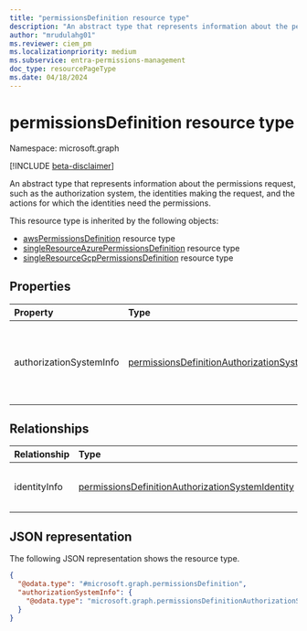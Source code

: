 ```yaml
---
title: "permissionsDefinition resource type"
description: "An abstract type that represents information about the permissions request, such as the authorization system, the identities making the request, and the actions that the identities need the permissions for."
author: "mrudulahg01"
ms.reviewer: ciem_pm
ms.localizationpriority: medium
ms.subservice: entra-permissions-management
doc_type: resourcePageType
ms.date: 04/18/2024
---
```


# permissionsDefinition resource type

Namespace: microsoft.graph

[!INCLUDE [beta-disclaimer](../../includes/beta-disclaimer.md)]

An abstract type that represents information about the permissions request, such as the authorization system, the identities making the request, and the actions for which the identities need the permissions.

This resource type is inherited by the following objects:

- [awsPermissionsDefinition](../resources/awspermissionsdefinition.md) resource type
- [singleResourceAzurePermissionsDefinition](../resources/singleresourceazurepermissionsdefinition.md) resource type
- [singleResourceGcpPermissionsDefinition](../resources/singleresourcegcppermissionsdefinition.md) resource type

## Properties
|Property|Type|Description|
|:---|:---|:---|
|authorizationSystemInfo|[permissionsDefinitionAuthorizationSystem](../resources/permissionsdefinitionauthorizationsystem.md)|Information relating to the authorization system and permissions assigned.|

## Relationships
|Relationship|Type|Description|
|:---|:---|:---|
|identityInfo|[permissionsDefinitionAuthorizationSystemIdentity](../resources/permissionsdefinitionauthorizationsystemidentity.md)|The identity receiving the actionInfo.|

## JSON representation
The following JSON representation shows the resource type.
<!-- {
  "blockType": "resource",
  "@odata.type": "microsoft.graph.permissionsDefinition"
}
-->
``` json
{
  "@odata.type": "#microsoft.graph.permissionsDefinition",
  "authorizationSystemInfo": {
    "@odata.type": "microsoft.graph.permissionsDefinitionAuthorizationSystem"
  }
}
```

